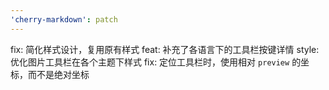 ```yaml
---
'cherry-markdown': patch
---
```


fix: 简化样式设计，复用原有样式
feat: 补充了各语言下的工具栏按键详情
style: 优化图片工具栏在各个主题下样式
fix: 定位工具栏时，使用相对 `preview` 的坐标，而不是绝对坐标
